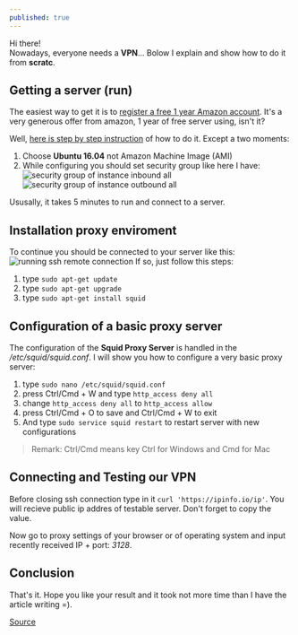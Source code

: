```yaml
---
published: true
---
```

Hi there!  
Nowadays, everyone needs a **VPN**... Bolow I explain and show how to do it from **scratc**.

## Getting a server (run)
The easiest way to get it is to [register a free 1 year Amazon account](https://portal.aws.amazon.com/billing/signup). It's a very generous offer from amazon, 1 year of free server using, isn't it?

Well, [here is step by step instruction](https://aws.amazon.com/getting-started/tutorials/launch-a-virtual-machine/) of how to do it. Except a two moments:
1. Choose **Ubuntu 16.04**  not Amazon Machine Image (AMI)
2. While configuring you should set security group like here I have:
![security group of instance inbound all]({{site.baseurl}}/imgs/screenshot-us-east-2.console.aws.amazon.com-2018.05.12-08-42-31.png)
![security group of instance outbound all]({{site.baseurl}}/imgs/screenshot-us-east-2.console.aws.amazon.com-2018.05.12-08-44-01.png)

Ususally, it takes 5 minutes to run and connect to a server.

## Installation proxy enviroment
To continue you should be connected to your server like this:
![running ssh remote connection]({{site.baseurl}}/imgs/Screenshot_2018-05-12_08-54-05.png)
If so, just follow this steps:
1. type `sudo apt-get update`
2. type `sudo apt-get upgrade`
3. type `sudo apt-get install squid`

## Configuration of a basic proxy server
The configuration of the **Squid Proxy Server** is handled in the _/etc/squid/squid.conf_. I will show you how to configure a very basic proxy server:
1. type `sudo nano /etc/squid/squid.conf`
2. press Ctrl/Cmd + W and type `http_access deny all` 
3. change `http_access deny all` to `http_access allow` 
4. press Ctrl/Cmd + O to save and Ctrl/Cmd + W to exit
5. And type `sudo service squid restart` to restart server with new configurations

> Remark: Ctrl/Cmd means key Ctrl for Windows and Cmd for Mac

## Connecting and Testing our VPN
Before closing ssh connection type in it `curl 'https://ipinfo.io/ip'`.
You will recieve public ip addres of testable server.  Don't forget to copy the value.

Now go to proxy settings of your browser or of operating system and input recently received IP + port: _3128_.

## Conclusion
That's it. Hope you like your result and it took not more time than I have the article writing =).


[Source](https://verblike.com/post/how-to-run-install-configure-proxy-server/ "Source")
